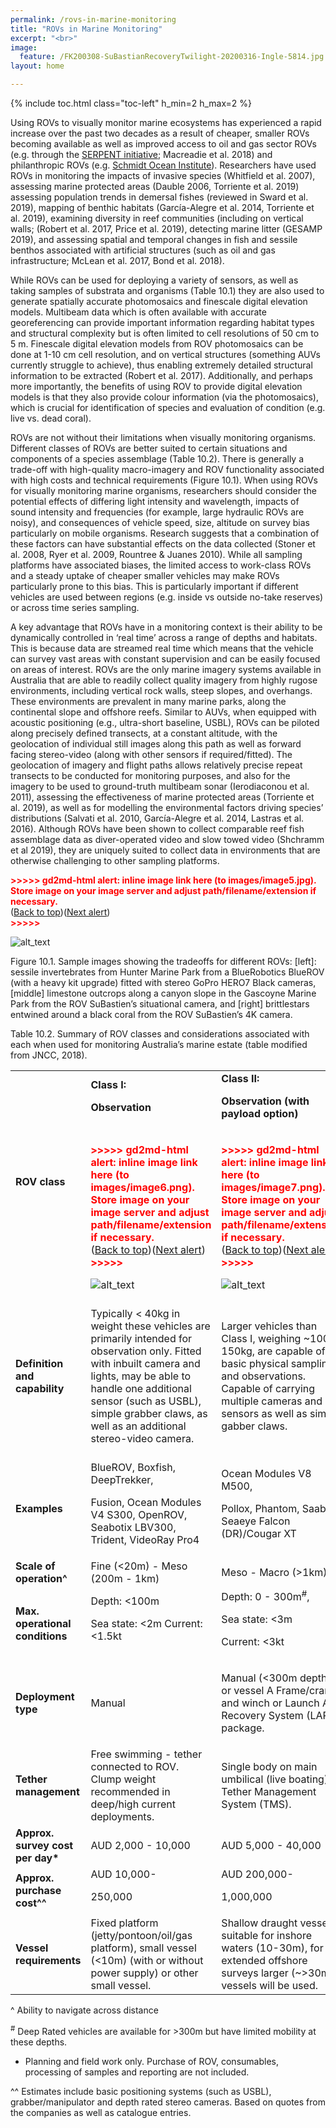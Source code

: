 ```yaml
---
permalink: /rovs-in-marine-monitoring
title: "ROVs in Marine Monitoring"
excerpt: "<br>"
image:
  feature: /FK200308-SuBastianRecoveryTwilight-20200316-Ingle-5814.jpg
layout: home

---
```

{% include toc.html class="toc-left" h_min=2 h_max=2 %}

Using ROVs to visually monitor marine ecosystems has experienced a rapid increase over the past two decades as a result of cheaper, smaller ROVs becoming available as well as improved access to oil and gas sector ROVs (e.g. through the [SERPENT initiative](http://www.serpentproject.com/); Macreadie et al. 2018) and philanthropic ROVs (e.g. [Schmidt Ocean Institute](https://schmidtocean.org/technology/robotic-platforms/4500-m-remotely-operated-vehicle-rov)). Researchers have used ROVs in monitoring the impacts of invasive species (Whitfield et al. 2007), assessing marine protected areas (Dauble 2006, Torriente et al. 2019) assessing population trends in demersal fishes (reviewed in Sward et al. 2019), mapping of benthic habitats (García-Alegre et al. 2014, Torriente et al. 2019), examining diversity in reef communities (including on vertical walls; (Robert et al. 2017, Price et al. 2019), detecting marine litter (GESAMP 2019), and assessing spatial and temporal changes in fish and sessile benthos associated with artificial structures (such as oil and gas infrastructure; McLean et al. 2017, Bond et al. 2018).

While ROVs can be used for deploying a variety of sensors, as well as taking samples of substrata and organisms (Table 10.1) they are also used to generate spatially accurate photomosaics and finescale digital elevation models. Multibeam data which is often available with accurate georeferencing can provide important information regarding habitat types and structural complexity but is often limited to cell resolutions of 50 cm to 5 m. Finescale digital elevation models from ROV photomosaics can be done at 1-10 cm cell resolution, and on vertical structures (something AUVs currently struggle to achieve), thus enabling extremely detailed structural information to be extracted (Robert et al. 2017). Additionally, and perhaps more importantly, the benefits of using ROV to provide digital elevation models is that they also provide colour information (via the photomosaics), which is crucial for identification of species and evaluation of condition (e.g. live vs. dead coral).

ROVs are not without their limitations when visually monitoring organisms. Different classes of ROVs are better suited to certain situations and components of a species assemblage (Table 10.2). There is generally a trade-off with high-quality macro-imagery and ROV functionality associated with high costs and technical requirements (Figure 10.1). When using ROVs for visually monitoring marine organisms, researchers should consider the potential effects of differing light intensity and wavelength, impacts of sound intensity and frequencies (for example, large hydraulic ROVs are noisy), and consequences of vehicle speed, size, altitude on survey bias particularly on mobile organisms. Research suggests that a combination of these factors can have substantial effects on the data collected (Stoner et al. 2008, Ryer et al. 2009, Rountree & Juanes 2010). While all sampling platforms have associated biases, the limited access to work-class ROVs and a steady uptake of cheaper smaller vehicles may make ROVs particularly prone to this bias. This is particularly important if different vehicles are used between regions (e.g. inside vs outside no-take reserves) or across time series sampling.

A key advantage that ROVs have in a monitoring context is their ability to be dynamically controlled in ‘real time’ across a range of depths and habitats. This is because data are streamed real time which means that the vehicle can survey vast areas with constant supervision and can be easily focused on areas of interest. ROVs are the only marine imagery systems available in Australia that are able to readily collect quality imagery from highly rugose environments, including vertical rock walls, steep slopes, and overhangs. These environments are prevalent in many marine parks, along the continental slope and offshore reefs. Similar to AUVs, when equipped with acoustic positioning (e.g., ultra-short baseline, USBL), ROVs can be piloted along precisely defined transects, at a constant altitude, with the geolocation of individual still images along this path as well as forward facing stereo-video (along with other sensors if required/fitted). The geolocation of imagery and flight paths allows relatively precise repeat transects to be conducted for monitoring purposes, and also for the imagery to be used to ground-truth multibeam sonar (Ierodiaconou et al. 2011), assessing the effectiveness of  marine protected areas (Torriente et al. 2019), as well as for modelling the environmental factors driving species’ distributions (Salvati et al. 2010, García-Alegre et al. 2014, Lastras et al. 2016). Although ROVs have been shown to collect comparable reef fish assemblage data as diver-operated video and slow towed video (Shchramm et al 2019), they are uniquely suited to collect data in environments that are otherwise challenging to other sampling platforms.



<p id="gdcalert5" ><span style="color: red; font-weight: bold">>>>>>  gd2md-html alert: inline image link here (to images/image5.jpg). Store image on your image server and adjust path/filename/extension if necessary. </span><br>(<a href="#">Back to top</a>)(<a href="#gdcalert6">Next alert</a>)<br><span style="color: red; font-weight: bold">>>>>> </span></p>


![alt_text](images/image5.jpg "image_tooltip")


Figure 10.1. Sample images showing the tradeoffs for different ROVs: [left]: sessile invertebrates from Hunter Marine Park from a BlueRobotics BlueROV (with a heavy kit upgrade) fitted with stereo GoPro HERO7 Black cameras, [middle] limestone outcrops along a canyon slope in the Gascoyne Marine Park from the ROV SuBastien’s situational camera, and  [right] brittlestars entwined around a black coral from the ROV SuBastien’s 4K camera.

Table 10.2. Summary of ROV classes and considerations associated with each when used for monitoring Australia’s marine estate (table modified from JNCC, 2018).  


<table>
  <tr>
   <td rowspan="2" ><strong> ROV class</strong>
   </td>
   <td><strong>Class I:</strong>
<p>
<strong>Observation</strong>
   </td>
   <td><strong>Class II:</strong>
<p>
<strong>Observation (with payload option)</strong>
   </td>
   <td><strong>Class III:</strong>
<p>
<strong>Work</strong>
   </td>
  </tr>
  <tr>
   <td>

<p id="gdcalert6" ><span style="color: red; font-weight: bold">>>>>>  gd2md-html alert: inline image link here (to images/image6.png). Store image on your image server and adjust path/filename/extension if necessary. </span><br>(<a href="#">Back to top</a>)(<a href="#gdcalert7">Next alert</a>)<br><span style="color: red; font-weight: bold">>>>>> </span></p>


<img src="images/image6.png" width="" alt="alt_text" title="image_tooltip">

   </td>
   <td>
    

<p id="gdcalert7" ><span style="color: red; font-weight: bold">>>>>>  gd2md-html alert: inline image link here (to images/image7.png). Store image on your image server and adjust path/filename/extension if necessary. </span><br>(<a href="#">Back to top</a>)(<a href="#gdcalert8">Next alert</a>)<br><span style="color: red; font-weight: bold">>>>>> </span></p>


<img src="images/image7.png" width="" alt="alt_text" title="image_tooltip">

   </td>
   <td>
    

<p id="gdcalert8" ><span style="color: red; font-weight: bold">>>>>>  gd2md-html alert: inline image link here (to images/image8.jpg). Store image on your image server and adjust path/filename/extension if necessary. </span><br>(<a href="#">Back to top</a>)(<a href="#gdcalert9">Next alert</a>)<br><span style="color: red; font-weight: bold">>>>>> </span></p>


<img src="images/image8.jpg" width="" alt="alt_text" title="image_tooltip">

   </td>
  </tr>
  <tr>
   <td><strong>Definition and capability</strong>
   </td>
   <td>Typically &lt; 40kg in weight these vehicles are primarily intended for observation only. Fitted with inbuilt camera and lights, may be able to handle one additional sensor (such as USBL), simple grabber claws, as well as an additional stereo-video camera.
   </td>
   <td>Larger vehicles than Class I, weighing ~100-150kg, are capable of basic physical sampling and observations. Capable of carrying multiple cameras and sensors as well as simple gabber claws.
   </td>
   <td>Weighing &lt;~5000kg, these vehicles have a broad carrying capability and operational conditions (e.g. depth and currents). Usually used in deeper waters (i.e. off continental shelf) these are the most complex and versatile of ROVs used. They are often used in the Oil and Gas sector. 
   </td>
  </tr>
  <tr>
   <td><strong>Examples</strong>
   </td>
   <td>BlueROV, Boxfish, DeepTrekker,
<p>
Fusion, Ocean Modules V4 S300, OpenROV, Seabotix LBV300, Trident, VideoRay Pro4
   </td>
   <td>Ocean Modules V8 M500,
<p>
Pollox, Phantom, Saab Seaeye Falcon (DR)/Cougar XT 
   </td>
   <td>Argus Mariner XL/Worker, Hercules; Holland, Isis; Jason 2; Kiel6000; Ocean Modules V8 L3000, SuBastian
   </td>
  </tr>
  <tr>
   <td><strong>Scale of operation^</strong>
   </td>
   <td>Fine (&lt;20m) - Meso (200m - 1km)
   </td>
   <td>Meso - Macro (>1km)
   </td>
   <td>Meso - Macro
   </td>
  </tr>
  <tr>
   <td><strong>Max. operational conditions</strong>
   </td>
   <td>Depth: &lt;100m
<p>
Sea state: &lt;2m Current: &lt;1.5kt
   </td>
   <td>Depth: 0 - 300m<sup>#</sup>,
<p>
Sea state: &lt;3m 
<p>
Current: &lt;3kt
   </td>
   <td>Depth: >300m, 
<p>
Sea state: &lt;4m 
<p>
Current: &lt;4kt
   </td>
  </tr>
  <tr>
   <td><strong>Deployment type</strong>
   </td>
   <td>Manual
   </td>
   <td>Manual (&lt;300m depth) or vessel A Frame/crane and winch or Launch And Recovery System (LARS) package. 
   </td>
   <td>LARS package or
<p>
vessel A-frame/crane (for shallow deployment). A moonpool is a further option.
   </td>
  </tr>
  <tr>
   <td><strong>Tether management</strong>
   </td>
   <td>Free swimming - tether connected to ROV. Clump weight recommended in deep/high current deployments.
   </td>
   <td>Single body on main umbilical (live boating) or Tether Management System (TMS).
   </td>
   <td>Single body on main umbilical (live boating) or TMS.
   </td>
  </tr>
  <tr>
   <td><strong>Approx. survey cost per day*</strong>
   </td>
   <td>AUD 2,000 - 10,000
   </td>
   <td>AUD 5,000 - 40,000
   </td>
   <td>AUD 50,000 - 120,000
   </td>
  </tr>
  <tr>
   <td><strong>Approx. purchase cost^^</strong>
   </td>
   <td>AUD 10,000-
<p>
250,000
   </td>
   <td>AUD 200,000-
<p>
1,000,000
   </td>
   <td>AUD 1,000,000-
<p>
6,000,000+
   </td>
  </tr>
  <tr>
   <td><strong>Vessel requirements</strong>
   </td>
   <td>Fixed platform (jetty/pontoon/oil/gas platform), small vessel (&lt;10m) (with or without power supply) or other small vessel.
   </td>
   <td>Shallow draught vessels suitable for inshore waters (10-30m), for extended offshore surveys larger (~>30m) vessels will be used.
   </td>
   <td>Large vessel (~>50m) with Dynamic Positioning (DP), deck capacity for container storage and LARS.
   </td>
  </tr>
</table>


^ Ability to navigate across distance

<sup>#</sup> Deep Rated vehicles are available for >300m but have limited mobility at these depths.

* Planning and field work only. Purchase of ROV, consumables, processing of samples and reporting are not included.

^^ Estimates include basic positioning systems (such as USBL), grabber/manipulator and depth rated stereo cameras. Based on quotes from the companies as well as catalogue entries.